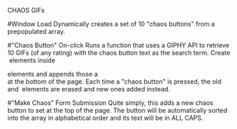 CHAOS GIFs

#Window Load
Dynamically creates a set of 10 "chaos buttons" from a prepopulated array.

#"Chaos Button" On-click
Runs a function that uses a GIPHY API to retrieve 10 GIFs (of any rating) with the chaos button text as the search term. Create <img> elements inside <div> elements and appends those a <div> at the bottom of the page. Each time a "chaos button" is pressed, the old <div> and <img> elements are erased and new ones added instead.

#"Make Chaos" Form Submission
Quite simply, this adds a new chaos button to set at the top of the page. The button will be automatically sorted into the array in alphabetical order and its text will be in ALL CAPS.
